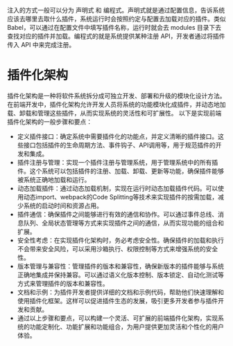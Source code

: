 注入的方式一般可以分为 声明式 和 编程式。声明式就是通过配置信息，告诉系统应该去哪里去取什么插件，系统运行时会按照约定与配置去加载对应的插件。类似 Babel，可以通过在配置文件中填写插件名称，运行时就会去 modules 目录下去查找对应的插件并加载。编程式的就是系统提供某种注册 API，开发者通过将插件传入 API 中来完成注册。  
#  插件化架构
插件化架构是一种将软件系统拆分成可独立开发、部署和升级的模块化设计方法。在前端开发中，插件化架构允许开发人员将系统的功能模块化成插件，并动态地加载、卸载和管理这些插件，从而实现系统的灵活性和可扩展性。
以下是实现前端插件化架构的一般步骤和要点：
- 定义插件接口：确定系统中需要插件化的功能点，并定义清晰的插件接口。这些接口包括插件的生命周期方法、事件钩子、API调用等，用于规范插件的开发和集成。
- 插件注册与管理：实现一个插件注册与管理系统，用于管理系统中的所有插件。这个系统可以包括插件的注册、加载、卸载、更新等功能，确保插件能够被系统正确地加载和运行。
- 动态加载插件：通过动态加载机制，实现在运行时动态加载插件代码。可以使用动态import、webpack的Code Splitting等技术来实现插件的按需加载，减少系统的启动时间和资源占用。
- 插件通信：确保插件之间能够进行有效的通信和协作。可以通过事件总线、消息队列、全局状态管理等方式来实现插件之间的通信，从而实现功能的组合和扩展。
- 安全性考虑：在实现插件化架构时，务必考虑安全性。确保插件的加载和执行不会带来安全风险，可以采用沙箱执行、权限控制等方式来增强系统的安全性。
- 版本管理与兼容性：管理插件的版本和兼容性，确保新版本的插件能够与系统正确地集成并保持兼容。可以通过语义化版本控制、版本锁定、自动化测试等方式来管理插件的版本和兼容性。
- 文档和示例：为插件开发者提供详细的文档和示例代码，帮助他们快速理解和使用插件化框架。这样可以促进插件生态的发展，吸引更多开发者参与插件开发和贡献。
- 通过以上步骤和要点，可以构建一个灵活、可扩展的前端插件化架构，实现系统的功能定制化、功能扩展和功能组合，为用户提供更加灵活和个性化的用户体验。
